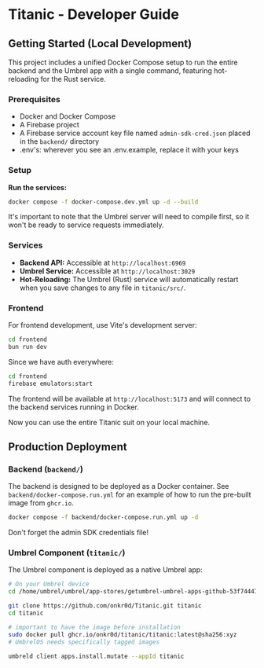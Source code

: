 # Titanic - Developer Guide

## Getting Started (Local Development)

This project includes a unified Docker Compose setup to run the entire backend and the Umbrel app with a single command, featuring hot-reloading for the Rust service.

### Prerequisites
- Docker and Docker Compose
- A Firebase project
- A Firebase service account key file named `admin-sdk-cred.json` placed in the `backend/` directory
- .env's: wherever you see an .env.example, replace it with your keys

### Setup

**Run the services:**
```bash
docker compose -f docker-compose.dev.yml up -d --build
```
It's important to note that the Umbrel server will need to compile first, so it won't be ready to service requests immediately.

### Services
- **Backend API:** Accessible at `http://localhost:6969`
- **Umbrel Service:** Accessible at `http://localhost:3029`
- **Hot-Reloading:** The Umbrel (Rust) service will automatically restart when you save changes to any file in `titanic/src/`.

### Frontend

For frontend development, use Vite's development server:
```bash
cd frontend
bun run dev
```

Since we have auth everywhere:
```bash
cd frontend
firebase emulators:start
```

The frontend will be available at `http://localhost:5173` and will connect to the backend services running in Docker.

Now you can use the entire Titanic suit on your local machine.

## Production Deployment

### Backend (`backend/`)
The backend is designed to be deployed as a Docker container. See `backend/docker-compose.run.yml` for an example of how to run the pre-built image from `ghcr.io`.

```bash
docker compose -f backend/docker-compose.run.yml up -d
```

Don't forget the admin SDK credentials file!

### Umbrel Component (`titanic/`)
The Umbrel component is deployed as a native Umbrel app:
```bash
# On your Umbrel device
cd /home/umbrel/umbrel/app-stores/getumbrel-umbrel-apps-github-53f74447

git clone https://github.com/onkr0d/Titanic.git titanic
cd titanic

# important to have the image before installation
sudo docker pull ghcr.io/onkr0d/titanic/titanic:latest@sha256:xyz
# UmbrelOS needs specifically tagged images

umbreld client apps.install.mutate --appId titanic
```